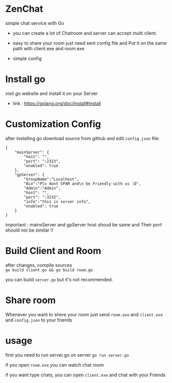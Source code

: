 # ZenChat
simple chat service with Go 

- you can create a lot of Chatroom and server can accept multi client.

- easy to share your room just need sent config file and Put it on the same path with client.exe and room.exe 

- simple config

# Install go 
visit go website and install it on your Server			

- link : https://golang.org/doc/install#install

# Customization Config
after installing go download source from github and edit ```config.json``` file:			
```
{
    "mainServer": {
        "host": "",
        "port": ":2323",
        "enabled": true
    },
    "gpServer": {
        "GroupName":"Localhost",
        "Bio":"Pls dont SPAM and\n be Friendly with us :D",
        "Admin":"Admin",
        "host": "",
        "port": ":3232",
        "info":"this is server info",
        "enabled": true
    }
}
```
important : mainsServer and gpServer host shoud be same and Their port should not be similar !!

# Build Client and Room
after changes, compile sources		
```go build client.go && go build room.go```		

you can build ```server.go``` but it's not recommended.

# Share room
Whenever you want to shere your room just send ```room.exe``` and ```client.exe``` and ```config.json``` to your friends 

# usage				

first you need to run server.go on server  ```go run server.go```

if you open ```room.exe``` you can watch chat room 		

if you want type chats, you can open ```client.exe``` and chat with your Friends
